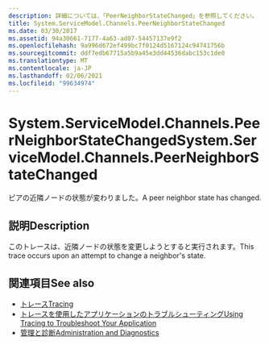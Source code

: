 ```yaml
---
description: 詳細については、「PeerNeighborStateChanged」を参照してください。
title: System.ServiceModel.Channels.PeerNeighborStateChanged
ms.date: 03/30/2017
ms.assetid: 94a30661-7177-4a63-ad07-54457137e9f2
ms.openlocfilehash: 9a996d672ef499bc7f0124d5167124c94741756b
ms.sourcegitcommit: ddf7edb67715a5b9a45e3dd44536dabc153c1de0
ms.translationtype: MT
ms.contentlocale: ja-JP
ms.lasthandoff: 02/06/2021
ms.locfileid: "99634974"
---
```

# <a name="systemservicemodelchannelspeerneighborstatechanged"></a><span data-ttu-id="9e7e1-103">System.ServiceModel.Channels.PeerNeighborStateChanged</span><span class="sxs-lookup"><span data-stu-id="9e7e1-103">System.ServiceModel.Channels.PeerNeighborStateChanged</span></span>

<span data-ttu-id="9e7e1-104">ピアの近隣ノードの状態が変わりました。</span><span class="sxs-lookup"><span data-stu-id="9e7e1-104">A peer neighbor state has changed.</span></span>  
  
## <a name="description"></a><span data-ttu-id="9e7e1-105">説明</span><span class="sxs-lookup"><span data-stu-id="9e7e1-105">Description</span></span>  

 <span data-ttu-id="9e7e1-106">このトレースは、近隣ノードの状態を変更しようとすると実行されます。</span><span class="sxs-lookup"><span data-stu-id="9e7e1-106">This trace occurs upon an attempt to change a neighbor's state.</span></span>  
  
## <a name="see-also"></a><span data-ttu-id="9e7e1-107">関連項目</span><span class="sxs-lookup"><span data-stu-id="9e7e1-107">See also</span></span>

- [<span data-ttu-id="9e7e1-108">トレース</span><span class="sxs-lookup"><span data-stu-id="9e7e1-108">Tracing</span></span>](index.md)
- [<span data-ttu-id="9e7e1-109">トレースを使用したアプリケーションのトラブルシューティング</span><span class="sxs-lookup"><span data-stu-id="9e7e1-109">Using Tracing to Troubleshoot Your Application</span></span>](using-tracing-to-troubleshoot-your-application.md)
- [<span data-ttu-id="9e7e1-110">管理と診断</span><span class="sxs-lookup"><span data-stu-id="9e7e1-110">Administration and Diagnostics</span></span>](../index.md)
